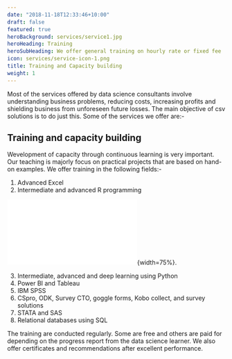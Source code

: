 ```yaml
---
date: "2018-11-18T12:33:46+10:00"
draft: false
featured: true
heroBackground: services/service1.jpg
heroHeading: Training
heroSubHeading: We offer general training on hourly rate or fixed fee
icon: services/service-icon-1.png
title: Training and Capacity building
weight: 1
---
```


Most of the services offered by data science consultants involve understanding business problems, reducing costs, increasing profits and shielding business from unforeseen future losses. The main objective of csv solutions is to do just this. Some of the services we offer are:-

## Training and capacity building

Wevelopment of capacity through continuous learning is very important. Our teaching is majorly focus on practical projects that are based on hand-on examples. We offer training in the following fields:-

1. Advanced Excel
2. Intermediate and advanced R programming


![Image Title](R_for_Data_science_bronchure.pdf){width=75%}.

3. Intermediate, advanced and deep learning using Python
4. Power BI and Tableau
5. IBM SPSS
6. CSpro, ODK, Survey CTO, goggle forms, Kobo collect, and survey solutions
7. STATA and SAS
8. Relational databases using SQL

The training are conducted regularly. Some are free and others are paid for depending on the progress report from the data science learner. We also offer certificates and recommendations after excellent performance.
